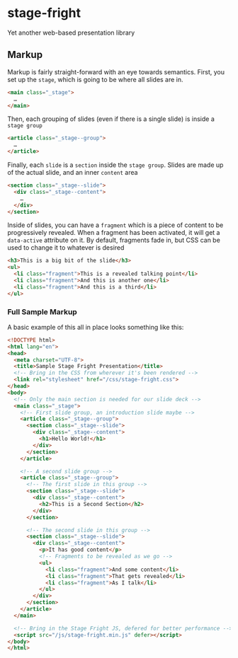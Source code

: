 # stage-fright
Yet another web-based presentation library


## Markup

Markup is fairly straight-forward with an eye towards semantics. First, you set up the `stage`, which is going to be where all slides are in.

```html
<main class="_stage">
  …
</main>
```

Then, each grouping of slides (even if there is a single slide) is inside a `stage group`

```html
<article class="_stage--group">
  …
</article>
```

Finally, each `slide` is a `section` inside the `stage group`. Slides are made up of the actual slide, and an inner `content` area

```html
<section class="_stage--slide">
  <div class="_stage--content">
    …
  </div>
</section>
```

Inside of slides, you can have a `fragment` which is a piece of content to be progressively revealed. When a fragment has been activated, it will get a `data-active` attribute on it. By default, fragments fade in, but CSS can be used to change it to whatever is desired

```html
<h3>This is a big bit of the slide</h3>
<ul>
  <li class="fragment">This is a revealed talking point</li>
  <li class="fragment">And this is another one</li>
  <li class="fragment">And this is a third</li>
</ul>
```

### Full Sample Markup

A basic example of this all in place looks something like this:

```html
<!DOCTYPE html>
<html lang="en">
<head>
  <meta charset="UTF-8">
  <title>Sample Stage Fright Presentation</title>
  <!-- Bring in the CSS from wherever it's been rendered -->
  <link rel="stylesheet" href="/css/stage-fright.css">
</head>
<body>
  <!-- Only the main section is needed for our slide deck -->
  <main class="_stage">
    <!-- First slide group, an introduction slide maybe -->
    <article class="_stage--group">
      <section class="_stage--slide">
        <div class="_stage--content">
          <h1>Hello World!</h1>
        </div>
      </section>
    </article>

    <!-- A second slide group -->
    <article class="_stage--group">
      <!-- The first slide in this group -->
      <section class="_stage--slide">
        <div class="_stage--content">
          <h2>This is a Second Section</h2>
        </div>
      </section>

      <!-- The second slide in this group -->
      <section class="_stage--slide">
        <div class="_stage--content">
          <p>It has good content</p>
          <!-- Fragments to be revealed as we go -->
          <ul>
            <li class="fragment">And some content</li>
            <li class="fragment">That gets revealed</li>
            <li class="fragment">As I talk</li>
          </ul>
        </div>
      </section>
    </article>
  </main>

  <!-- Bring in the Stage Fright JS, defered for better performance -->
  <script src="/js/stage-fright.min.js" defer></script>
</body>
</html>
```
